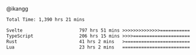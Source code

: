 @ikangg
<!--START_SECTION:waka-->

```txt
Total Time: 1,390 hrs 21 mins

Svelte                     797 hrs 51 mins >>>>>>>>>>>>>>===========   56.63 %
TypeScript                 206 hrs 15 mins >>>>=====================   14.64 %
Rust                       41 hrs 2 mins   >========================   02.91 %
Lua                        23 hrs 2 mins   =========================   01.64 %
```

<!--END_SECTION:waka-->

